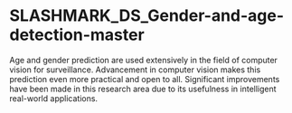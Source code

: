 # SLASHMARK_DS_Gender-and-age-detection-master
Age and gender prediction are used extensively in the field of computer vision for surveillance. Advancement in computer vision makes this prediction even more practical and open to all. Significant improvements have been made in this research area due to its usefulness in intelligent real-world applications.
